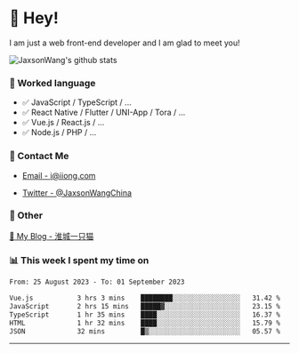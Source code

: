 # 👋 Hey!

I am just a web front-end developer and I am glad to meet you!

![JaxsonWang's github stats](https://github-readme-stats.vercel.app/api?username=JaxsonWang&&show_icons=true&&title_color=1abc9c&&icon_color=1abc9c)


### 📝 Worked language

- ✅ JavaScript / TypeScript / ...
- ✅ React Native / Flutter / UNI-App / Tora / ...
- ✅ Vue.js / React.js / ...
- ✅ Node.js / PHP / ...

### 📮 Contact Me

- [Email - i@iiong.com](mailto:i@iiong.com)

- [Twitter - @JaxsonWangChina](https://twitter.com/JaxsonWangChina)

### 🤪 Other

[📌 My Blog - 淮城一只猫](https://iiong.com)

### 📊 This week I spent my time on

<!--START_SECTION:waka-->

```txt
From: 25 August 2023 - To: 01 September 2023

Vue.js           3 hrs 3 mins    ████████░░░░░░░░░░░░░░░░░   31.42 %
JavaScript       2 hrs 15 mins   █████▓░░░░░░░░░░░░░░░░░░░   23.15 %
TypeScript       1 hr 35 mins    ████░░░░░░░░░░░░░░░░░░░░░   16.37 %
HTML             1 hr 32 mins    ████░░░░░░░░░░░░░░░░░░░░░   15.79 %
JSON             32 mins         █▒░░░░░░░░░░░░░░░░░░░░░░░   05.57 %
```

<!--END_SECTION:waka-->

---
